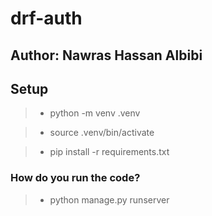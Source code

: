 # drf-auth

## Author: Nawras Hassan Albibi

## Setup

> - python -m venv .venv

> - source .venv/bin/activate

> - pip install -r requirements.txt

### How do you run the code?

> - python manage.py runserver
